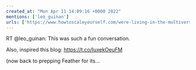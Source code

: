 ```yaml
---
created_at: "Mon Apr 11 14:09:16 +0000 2022"
mentions: ['leo_guinan']
urls: ['https://www.howtoscaleyourself.com/were-living-in-the-multiverse/']
---
```


RT @leo_guinan: This was such a fun conversation.

Also, inspired this blog: https://t.co/IuxekOeuFM

(now back to prepping Feather for its…